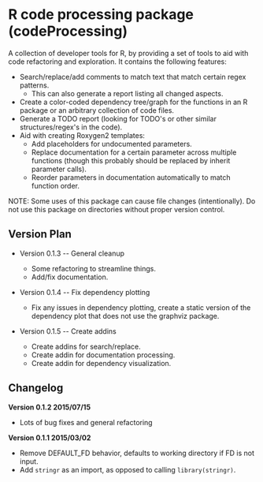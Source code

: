 # R code processing package (codeProcessing)

A collection of developer tools for R, by providing a set of tools to aid with
code refactoring and exploration. It contains the following features: 

* Search/replace/add comments to match text that match certain regex patterns.
  * This can also generate a report listing all changed aspects. 
* Create a color-coded dependency tree/graph for the functions in an R package
or an arbitrary collection of code files.
* Generate a TODO report (looking for TODO's or other similar structures/regex's
in the code). 
* Aid with creating Roxygen2 templates:
  * Add placeholders for undocumented parameters.
  * Replace documentation for a certain parameter across multiple functions
  (though this probably should be replaced by inherit parameter calls).
  * Reorder parameters in documentation automatically to match function order.

NOTE: Some uses of this package can cause file changes (intentionally). Do not
use this package on directories without proper version control. 


## Version Plan

* Version 0.1.3 -- General cleanup
  * Some refactoring to streamline things.
  * Add/fix documentation.
  
* Version 0.1.4 -- Fix dependency plotting
  * Fix any issues in dependency plotting, create a static version of the
  dependency plot that does not use the graphviz package.
  
* Version 0.1.5 -- Create addins
  * Create addins for search/replace.
  * Create addin for documentation processing.
  * Create addin for dependency visualization.


## Changelog
**Version 0.1.2 2015/07/15** 
* Lots of bug fixes and general refactoring

**Version 0.1.1 2015/03/02**
* Remove DEFAULT_FD behavior, defaults to working directory if FD is not input.
* Add `stringr` as an import, as opposed to calling `library(stringr)`.
